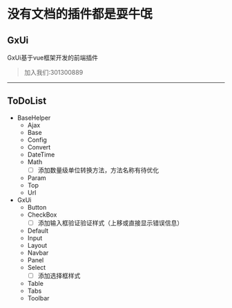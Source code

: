 # 没有文档的插件都是耍牛氓

## GxUi

GxUi基于vue框架开发的前端插件
>加入我们:301300889
---

## ToDoList

- BaseHelper
    - Ajax
    - Base
    - Config
    - Convert
    - DateTime
    - Math
        - [ ] 添加数量级单位转换方法，方法名称有待优化
    - Param
    - Top
    - Url
- GxUi
    - Button
    - CheckBox
        - [ ] 添加输入框验证验证样式（上移或直接显示错误信息）
    - Default
    - Input
    - Layout
    - Navbar
    - Panel
    - Select
        - [ ] 添加选择框样式
    - Table
    - Tabs
    - Toolbar
